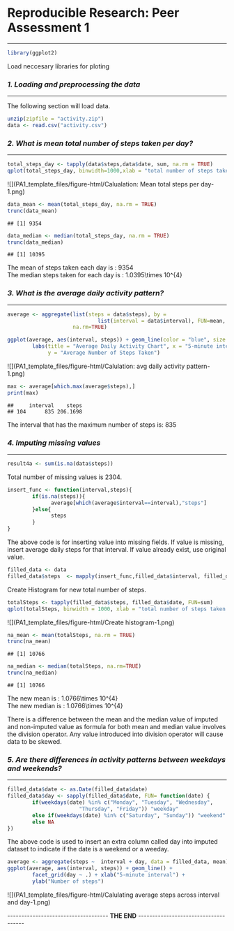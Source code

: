 # Reproducible Research: Peer Assessment 1
________________________________________  

```r
library(ggplot2)
```
Load neccesary libraries for ploting

### *1. Loading and preprocessing the data*
__________________________________________

The following section will load data.

```r
unzip(zipfile = "activity.zip")
data <- read.csv("activity.csv")
```


### *2. What is mean total number of steps taken per day?*
__________________________________________

```r
total_steps_day <- tapply(data$steps,data$date, sum, na.rm = TRUE)
qplot(total_steps_day, binwidth=1000,xlab = "total number of steps taken each day", ylab = "Frequency")
```

![](PA1_template_files/figure-html/Calualation: Mean total steps per day-1.png)<!-- -->

```r
data_mean <- mean(total_steps_day, na.rm = TRUE)
trunc(data_mean)
```

```
## [1] 9354
```

```r
data_median <- median(total_steps_day, na.rm = TRUE)
trunc(data_median)
```

```
## [1] 10395
```

The mean of steps taken each day is : 9354   
The median steps taken for each day is : 1.0395\times 10^{4}
  
  
### *3. What is the average daily activity pattern?*
__________________________________________

```r
average <- aggregate(list(steps = data$steps), by = 
                             list(interval = data$interval), FUN=mean, 
                     na.rm=TRUE)

ggplot(average, aes(interval, steps)) + geom_line(color = "blue", size = 0.7) + 
        labs(title = "Average Daily Activity Chart", x = "5-minute intervals",
             y = "Average Number of Steps Taken")
```

![](PA1_template_files/figure-html/Calulation: avg daily activity pattern-1.png)<!-- -->

```r
max <- average[which.max(average$steps),]
print(max)
```

```
##     interval    steps
## 104      835 206.1698
```

The interval that has the maximum number of steps is: 835   

  
  
### *4. Imputing missing values*
__________________________________________

```r
result4a <- sum(is.na(data$steps))
```

Total number of missing values is 2304.


```r
insert_func <- function(interval,steps){
        if(is.na(steps)){
              average[which(average$interval==interval),"steps"]
        }else{
              steps
        }
}
```

The above code is for inserting value into missing fields. If value is missing, 
insert average daily steps for that interval. If value already exist, use 
original value.


```r
filled_data <- data
filled_data$steps  <- mapply(insert_func,filled_data$interval, filled_data$steps)
```

Create Histogram for new total number of steps.


```r
totalSteps <- tapply(filled_data$steps, filled_data$date, FUN=sum)
qplot(totalSteps, binwidth = 1000, xlab = "total number of steps taken each day")
```

![](PA1_template_files/figure-html/Create histogram-1.png)<!-- -->



```r
na_mean <- mean(totalSteps, na.rm = TRUE)  
trunc(na_mean)
```

```
## [1] 10766
```

```r
na_median <- median(totalSteps, na.rm=TRUE)
trunc(na_median)
```

```
## [1] 10766
```
The new mean is : 1.0766\times 10^{4}  
The new median is : 1.0766\times 10^{4}  
  
There is a difference between the mean and the median value of imputed and non-imputed value as formula for both mean and median value involves the division operator. Any value introduced into division operator will cause data to be skewed.

### *5. Are there differences in activity patterns between weekdays and weekends?*
__________________________________________


```r
filled_data$date <- as.Date(filled_data$date)
filled_data$day <- sapply(filled_data$date, FUN= function(date) {
        if(weekdays(date) %in% c("Monday", "Tuesday", "Wednesday", 
                       "Thursday", "Friday")) "weekday"
        else if(weekdays(date) %in% c("Saturday", "Sunday")) "weekend"
        else NA
})
```

The above code is used to insert an extra column called day into imputed dataset to indicate if the date is a weekend or a weeday.  


```r
average <- aggregate(steps ~  interval + day, data = filled_data, mean)
ggplot(average, aes(interval, steps)) + geom_line() + 
        facet_grid(day ~ .) + xlab("5-minute interval") +
        ylab("Number of steps")
```

![](PA1_template_files/figure-html/Calulating average steps across interval and day-1.png)<!-- -->
  
  
  
------------------------------------ **THE END** -------------------------------------




